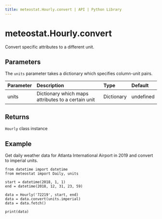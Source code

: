 ```yaml
---
title: meteostat.Hourly.convert | API | Python Library
---
```


# meteostat.Hourly.convert

Convert specific attributes to a different unit.

## Parameters

The `units` parameter takes a dictionary which specifies column-unit pairs.

| **Parameter** | **Description**                                    | **Type**   | **Default** |
|:--------------|:---------------------------------------------------|:-----------|:------------|
| units         | Dictionary which maps attributes to a certain unit | Dictionary | undefined   |

## Returns

`Hourly` class instance

## Example

Get daily weather data for Atlanta International Airport in 2019 and convert to imperial units.

```python{8}
from datetime import datetime
from meteostat import Daily, units

start = datetime(2018, 1, 1)
end = datetime(2018, 12, 31, 23, 59)

data = Hourly('72219', start, end)
data = data.convert(units.imperial)
data = data.fetch()

print(data)
```
